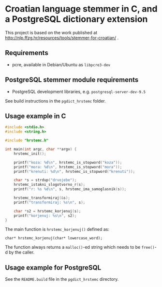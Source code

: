 # Croatian language stemmer in C, and a PostgreSQL dictionary extension

This project is based on the work published at http://nlp.ffzg.hr/resources/tools/stemmer-for-croatian/ .

## Requirements

* pcre, available in Debian/Ubuntu as `libpcre3-dev`

## PostgreSQL stemmer module requirements

* PostgreSQL development libraries, e.g. `postgresql-server-dev-9.5`

See build instructions in the `pgdict_hrstemc` folder.

## Usage example in C

```C
#include <stdio.h>
#include <string.h>

#include "hrstemc.h"

int main(int argc, char **argv) {
    hrstemc_init();

    printf("koza: %d\n", hrstemc_is_stopword("koza"));
    printf("mora: %d\n", hrstemc_is_stopword("mora"));
    printf("krenuti: %d\n", hrstemc_is_stopword("krenuti"));

    char *s = strdup("drvojebe");
    hrstemc_istakni_slogotvorno_r(s);
    printf("r: %s %d\n", s, hrstemc_ima_samoglasnik(s));

    hrstemc_transformiraj(&s);
    printf("transformiraj: %s\n", s);

    char *s2 = hrstemc_korjenuj(s);
    printf("korjenuj: %s\n", s2);
}
```

The main function is `hrstemc_korjenuj()` defined as:

```
char* hrstemc_korjenuj(char* lowercase_word);
```

The function always returns a `malloc()`-ed string which needs to be `free()`-d by the caller.

## Usage example for PostgreSQL

See the `README.build` file in the `pgdict_hrstemc` directory.